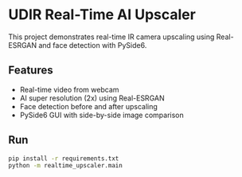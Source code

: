 # UDIR Real-Time AI Upscaler

This project demonstrates real-time IR camera upscaling using Real-ESRGAN and face detection with PySide6.

## Features
- Real-time video from webcam
- AI super resolution (2x) using Real-ESRGAN
- Face detection before and after upscaling
- PySide6 GUI with side-by-side image comparison

## Run
```bash
pip install -r requirements.txt
python -m realtime_upscaler.main
